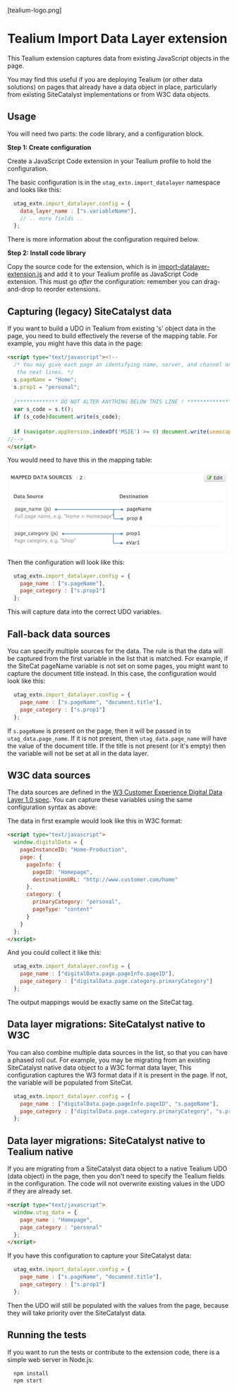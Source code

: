 [tealium-logo.png]

# Tealium Import Data Layer extension

This Tealium extension captures data from existing JavaScript objects in the page.

You may find this useful if you are deploying Tealium (or other data solutions) on 
pages that already have a data object in place, particularly from existing SiteCatalyst 
implementations or from W3C data objects.

## Usage

You will need two parts: the code library, and a configuration block. 

**Step 1: Create configuration**

Create a JavaScript Code extension in your Tealium profile to hold the configuration.

The basic configuration is in the `utag_extn.import_datalayer` namespace and looks like this:

```javascript
  utag_extn.import_datalayer.config = {
    data_layer_name : ["s.variableName"],
    // .. more fields ..
  };
```

There is more information about the configuration required below.

**Step 2: Install code library**

Copy the source code for the extension, which is in 
[import-datalayer-extension.js](./lib/import-datalayer-extension.js)
and add it to your Tealium profile as JavaScript Code extension. This must go *after* the
configuration: remember you can drag-and-drop to reorder extensions.


## Capturing (legacy) SiteCatalyst data

If you want to build a UDO in Tealium from existing 's' object data in the page, you need 
to build effectively the reverse of the mapping table. For example, you might have this data 
in the page:

```html
<script type="text/javascript"><!--
  /* You may give each page an identifying name, server, and channel on
   the next lines. */
  s.pageName = "Home";
  s.prop1 = "personal";
  
  /************* DO NOT ALTER ANYTHING BELOW THIS LINE ! **************/
  var s_code = s.t();
  if (s_code)document.write(s_code);

  if (navigator.appVersion.indexOf('MSIE') >= 0) document.write(unescape('%3C') + '\!-' + '-');
//-->
</script>
```

You would need to have this in the mapping table:

![Mapping table](./mappings.png)

Then the configuration will look like this:

```javascript
  utag_extn.import_datalayer.config = {
    page_name : ["s.pageName"],
    page_category : ["s.prop1"]
  };
```

This will capture data into the correct UDO variables.

## Fall-back data sources

You can specify multiple sources for the data. The rule is that the data will be captured 
from the first variable in the list that is matched. For example, if the SiteCat pageName 
variable is not set on some pages, you might want to capture the document title instead. In 
this case, the configuration would look like this:

```javascript
  utag_extn.import_datalayer.config = {
    page_name : ["s.pageName", "document.title"],
    page_category : ["s.prop1"]
  };
```

If `s.pageName` is present on the page, then it will be passed in to `utag_data.page_name`. 
If it is not present, then `utag_data.page_name` will have the value of the document title. 
If the title is not present (or it's empty) then the variable will not be set at all in the 
data layer.


## W3C data sources

The data sources are defined in the [W3 Customer Experience Digital Data Layer 1.0 spec](w3). 
You can capture these variables using the same configuration syntax as above:

 [w3]: http://www.w3.org/2013/12/ceddl-201312.pdf

The data in first example would look like this in W3C format:

```html
<script type="text/javascript">
  window.digitalData = {
    pageInstanceID: "Home-Production",
    page: {
      pageInfo: {
        pageID: "Homepage",
        destinationURL: "http://www.customer.com/home"
      },
      category: {
        primaryCategory: "personal",
        pageType: "content"
      }
    }
  };
</script>
```

And you could collect it like this:

```javascript
  utag_extn.import_datalayer.config = {
    page_name : ["digitalData.page.pageInfo.pageID"],
    page_category : ["digitalData.page.category.primaryCategory"]
  };
```

The output mappings would be exactly same on the SiteCat tag.

## Data layer migrations: SiteCatalyst native to W3C

You can also combine multiple data sources in the list, so that you can have a phased 
roll out. For example, you may be migrating from an existing SiteCatalyst native data 
object to a W3C format data layer, This configuration captures the W3 format data if it 
is present in the page. If not, the variable will be populated from SiteCat.

```javascript
  utag_extn.import_datalayer.config = {
    page_name : ["digitalData.page.pageInfo.pageID", "s.pageName"],
    page_category : ["digitalData.page.category.primaryCategory", "s.prop1"]
  };
```


## Data layer migrations: SiteCatalyst native to Tealium native

If you are migrating from a SiteCatalyst data object to a native Tealium UDO (data object) 
in the page, then you don't need to specify the Tealium fields in the configuration. The
code will not overwrite existing values in the UDO if they are already set.

```html
<script type="text/javascript">
  window.utag_data = {
    page_name : "Homepage",
    page_category : "personal"
  };
</script>
```

If you have this configuration to capture your SiteCatalyst data:

```javascript
  utag_extn.import_datalayer.config = {
    page_name : ["s.pageName", "document.title"],
    page_category : ["s.prop1"]
  };
```

Then the UDO will still be populated with the values from the page, because they will take
priority over the SiteCatalyst data.


## Running the tests

If you want to run the tests or contribute to the extension code, there is a simple web server
in Node.js:

```
  npm install
  npm start
```
